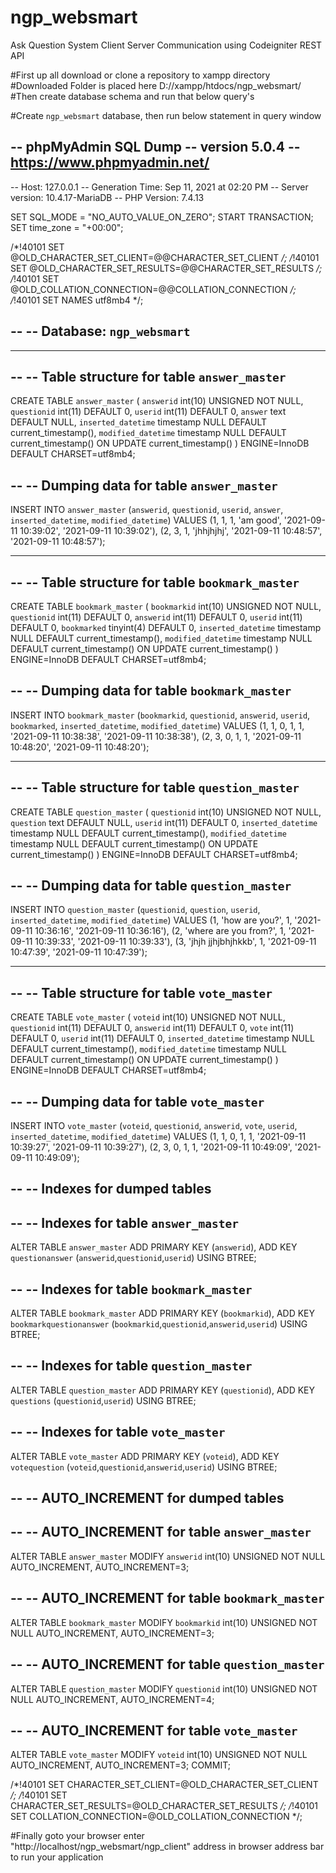 # ngp_websmart
Ask Question System Client Server Communication using Codeigniter REST API


#First up all download or clone a repository to xampp directory
#Downloaded Folder is placed here D://xampp/htdocs/ngp_websmart/
#Then create database schema and run that below query's 


#Create `ngp_websmart` database, then run below statement in query window

-- phpMyAdmin SQL Dump
-- version 5.0.4
-- https://www.phpmyadmin.net/
--
-- Host: 127.0.0.1
-- Generation Time: Sep 11, 2021 at 02:20 PM
-- Server version: 10.4.17-MariaDB
-- PHP Version: 7.4.13

SET SQL_MODE = "NO_AUTO_VALUE_ON_ZERO";
START TRANSACTION;
SET time_zone = "+00:00";


/*!40101 SET @OLD_CHARACTER_SET_CLIENT=@@CHARACTER_SET_CLIENT */;
/*!40101 SET @OLD_CHARACTER_SET_RESULTS=@@CHARACTER_SET_RESULTS */;
/*!40101 SET @OLD_COLLATION_CONNECTION=@@COLLATION_CONNECTION */;
/*!40101 SET NAMES utf8mb4 */;

--
-- Database: `ngp_websmart`
--

-- --------------------------------------------------------

--
-- Table structure for table `answer_master`
--

CREATE TABLE `answer_master` (
  `answerid` int(10) UNSIGNED NOT NULL,
  `questionid` int(11) DEFAULT 0,
  `userid` int(11) DEFAULT 0,
  `answer` text DEFAULT NULL,
  `inserted_datetime` timestamp NULL DEFAULT current_timestamp(),
  `modified_datetime` timestamp NULL DEFAULT current_timestamp() ON UPDATE current_timestamp()
) ENGINE=InnoDB DEFAULT CHARSET=utf8mb4;

--
-- Dumping data for table `answer_master`
--

INSERT INTO `answer_master` (`answerid`, `questionid`, `userid`, `answer`, `inserted_datetime`, `modified_datetime`) VALUES
(1, 1, 1, 'am good', '2021-09-11 10:39:02', '2021-09-11 10:39:02'),
(2, 3, 1, 'jhhjhjhj', '2021-09-11 10:48:57', '2021-09-11 10:48:57');

-- --------------------------------------------------------

--
-- Table structure for table `bookmark_master`
--

CREATE TABLE `bookmark_master` (
  `bookmarkid` int(10) UNSIGNED NOT NULL,
  `questionid` int(11) DEFAULT 0,
  `answerid` int(11) DEFAULT 0,
  `userid` int(11) DEFAULT 0,
  `bookmarked` tinyint(4) DEFAULT 0,
  `inserted_datetime` timestamp NULL DEFAULT current_timestamp(),
  `modified_datetime` timestamp NULL DEFAULT current_timestamp() ON UPDATE current_timestamp()
) ENGINE=InnoDB DEFAULT CHARSET=utf8mb4;

--
-- Dumping data for table `bookmark_master`
--

INSERT INTO `bookmark_master` (`bookmarkid`, `questionid`, `answerid`, `userid`, `bookmarked`, `inserted_datetime`, `modified_datetime`) VALUES
(1, 1, 0, 1, 1, '2021-09-11 10:38:38', '2021-09-11 10:38:38'),
(2, 3, 0, 1, 1, '2021-09-11 10:48:20', '2021-09-11 10:48:20');

-- --------------------------------------------------------

--
-- Table structure for table `question_master`
--

CREATE TABLE `question_master` (
  `questionid` int(10) UNSIGNED NOT NULL,
  `question` text DEFAULT NULL,
  `userid` int(11) DEFAULT 0,
  `inserted_datetime` timestamp NULL DEFAULT current_timestamp(),
  `modified_datetime` timestamp NULL DEFAULT current_timestamp() ON UPDATE current_timestamp()
) ENGINE=InnoDB DEFAULT CHARSET=utf8mb4;

--
-- Dumping data for table `question_master`
--

INSERT INTO `question_master` (`questionid`, `question`, `userid`, `inserted_datetime`, `modified_datetime`) VALUES
(1, 'how are you?', 1, '2021-09-11 10:36:16', '2021-09-11 10:36:16'),
(2, 'where are you from?', 1, '2021-09-11 10:39:33', '2021-09-11 10:39:33'),
(3, 'jhjh jjhjbhjhkkb', 1, '2021-09-11 10:47:39', '2021-09-11 10:47:39');

-- --------------------------------------------------------

--
-- Table structure for table `vote_master`
--

CREATE TABLE `vote_master` (
  `voteid` int(10) UNSIGNED NOT NULL,
  `questionid` int(11) DEFAULT 0,
  `answerid` int(11) DEFAULT 0,
  `vote` int(11) DEFAULT 0,
  `userid` int(11) DEFAULT 0,
  `inserted_datetime` timestamp NULL DEFAULT current_timestamp(),
  `modified_datetime` timestamp NULL DEFAULT current_timestamp() ON UPDATE current_timestamp()
) ENGINE=InnoDB DEFAULT CHARSET=utf8mb4;

--
-- Dumping data for table `vote_master`
--

INSERT INTO `vote_master` (`voteid`, `questionid`, `answerid`, `vote`, `userid`, `inserted_datetime`, `modified_datetime`) VALUES
(1, 1, 0, 1, 1, '2021-09-11 10:39:27', '2021-09-11 10:39:27'),
(2, 3, 0, 1, 1, '2021-09-11 10:49:09', '2021-09-11 10:49:09');

--
-- Indexes for dumped tables
--

--
-- Indexes for table `answer_master`
--
ALTER TABLE `answer_master`
  ADD PRIMARY KEY (`answerid`),
  ADD KEY `questionanswer` (`answerid`,`questionid`,`userid`) USING BTREE;

--
-- Indexes for table `bookmark_master`
--
ALTER TABLE `bookmark_master`
  ADD PRIMARY KEY (`bookmarkid`),
  ADD KEY `bookmarkquestionanswer` (`bookmarkid`,`questionid`,`answerid`,`userid`) USING BTREE;

--
-- Indexes for table `question_master`
--
ALTER TABLE `question_master`
  ADD PRIMARY KEY (`questionid`),
  ADD KEY `questions` (`questionid`,`userid`) USING BTREE;

--
-- Indexes for table `vote_master`
--
ALTER TABLE `vote_master`
  ADD PRIMARY KEY (`voteid`),
  ADD KEY `votequestion` (`voteid`,`questionid`,`answerid`,`userid`) USING BTREE;

--
-- AUTO_INCREMENT for dumped tables
--

--
-- AUTO_INCREMENT for table `answer_master`
--
ALTER TABLE `answer_master`
  MODIFY `answerid` int(10) UNSIGNED NOT NULL AUTO_INCREMENT, AUTO_INCREMENT=3;

--
-- AUTO_INCREMENT for table `bookmark_master`
--
ALTER TABLE `bookmark_master`
  MODIFY `bookmarkid` int(10) UNSIGNED NOT NULL AUTO_INCREMENT, AUTO_INCREMENT=3;

--
-- AUTO_INCREMENT for table `question_master`
--
ALTER TABLE `question_master`
  MODIFY `questionid` int(10) UNSIGNED NOT NULL AUTO_INCREMENT, AUTO_INCREMENT=4;

--
-- AUTO_INCREMENT for table `vote_master`
--
ALTER TABLE `vote_master`
  MODIFY `voteid` int(10) UNSIGNED NOT NULL AUTO_INCREMENT, AUTO_INCREMENT=3;
COMMIT;

/*!40101 SET CHARACTER_SET_CLIENT=@OLD_CHARACTER_SET_CLIENT */;
/*!40101 SET CHARACTER_SET_RESULTS=@OLD_CHARACTER_SET_RESULTS */;
/*!40101 SET COLLATION_CONNECTION=@OLD_COLLATION_CONNECTION */;


#Finally goto your browser enter "http://localhost/ngp_websmart/ngp_client" address in browser address bar to run your application
